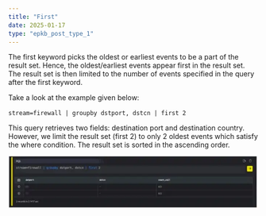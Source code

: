 ```yaml
---
title: "First"
date: 2025-01-17
type: "epkb_post_type_1"
---
```


  
The first keyword picks the oldest or earliest events to be a part of the result set. Hence, the oldest/earliest events appear first in the result set. The result set is then limited to the number of events specified in the query after the first keyword.

Take a look at the example given below:

```
stream=firewall | groupby dstport, dstcn | first 2
```

This query retrieves two fields: destination port and destination country. However, we limit the result set (first 2) to only 2 oldest events which satisfy the where condition. The result set is sorted in the ascending order.

![image 1-Dec-05-2023-12-26-44-0116-PM](./images/Images%20first/image201-Dec-05-2023-12-26-44-0116-PM.webp)
